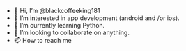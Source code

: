 - 👋 Hi, I’m @blackcoffeeking181
- 👀 I’m interested in app development (android and /or ios).
- 🌱 I’m currently learning Python.
- 💞️ I’m looking to collaborate on anything.
- 📫 How to reach me 

<!---
blackcoffeeking181/blackcoffeeking181 is a ✨ special ✨ repository because its `README.md` (this file) appears on your GitHub profile.
You can click the Preview link to take a look at your changes.
--->
